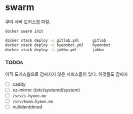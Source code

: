 swarm
========
쿠마 서버 도커스웜 파일.

```sh
docker swarm init

docker stack deploy -c gitlab.yml      gitlab
docker stack deploy -c hyeonbot.yml    hyeonbot
docker stack deploy -c jokbo.yml       jokbo
```

### TODOs
아직 도커스웜으로 감싸지지 않은 서비스들이 있다. 이것들도 감싸자

- [ ] caddy
- [ ] xz-mirror (/etc/systemd/system)
- [ ] `/srv/i.hyeon.me`
- [ ] `/srv/kuma.hyeon.me`
- [ ] nullidentdmod
